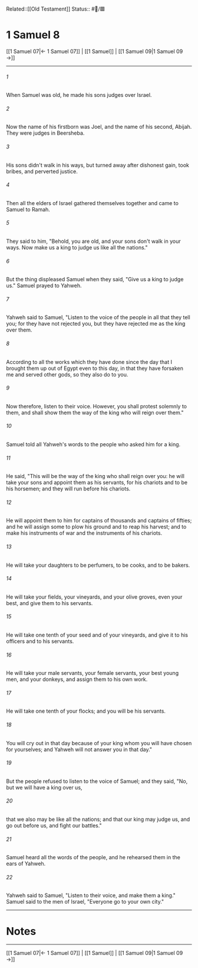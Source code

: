 Related::[[Old Testament]]
Status:: #📖/🟥
# 1 Samuel 8

[[1 Samuel 07|← 1 Samuel 07]] | [[1 Samuel]] | [[1 Samuel 09|1 Samuel 09 →]]
***



###### 1 
When Samuel was old, he made his sons judges over Israel. 

###### 2 
Now the name of his firstborn was Joel, and the name of his second, Abijah. They were judges in Beersheba. 

###### 3 
His sons didn't walk in his ways, but turned away after dishonest gain, took bribes, and perverted justice. 

###### 4 
Then all the elders of Israel gathered themselves together and came to Samuel to Ramah. 

###### 5 
They said to him, "Behold, you are old, and your sons don't walk in your ways. Now make us a king to judge us like all the nations." 

###### 6 
But the thing displeased Samuel when they said, "Give us a king to judge us." Samuel prayed to Yahweh. 

###### 7 
Yahweh said to Samuel, "Listen to the voice of the people in all that they tell you; for they have not rejected you, but they have rejected me as the king over them. 

###### 8 
According to all the works which they have done since the day that I brought them up out of Egypt even to this day, in that they have forsaken me and served other gods, so they also do to you. 

###### 9 
Now therefore, listen to their voice. However, you shall protest solemnly to them, and shall show them the way of the king who will reign over them." 

###### 10 
Samuel told all Yahweh's words to the people who asked him for a king. 

###### 11 
He said, "This will be the way of the king who shall reign over you: he will take your sons and appoint them as his servants, for his chariots and to be his horsemen; and they will run before his chariots. 

###### 12 
He will appoint them to him for captains of thousands and captains of fifties; and he will assign some to plow his ground and to reap his harvest; and to make his instruments of war and the instruments of his chariots. 

###### 13 
He will take your daughters to be perfumers, to be cooks, and to be bakers. 

###### 14 
He will take your fields, your vineyards, and your olive groves, even your best, and give them to his servants. 

###### 15 
He will take one tenth of your seed and of your vineyards, and give it to his officers and to his servants. 

###### 16 
He will take your male servants, your female servants, your best young men, and your donkeys, and assign them to his own work. 

###### 17 
He will take one tenth of your flocks; and you will be his servants. 

###### 18 
You will cry out in that day because of your king whom you will have chosen for yourselves; and Yahweh will not answer you in that day." 

###### 19 
But the people refused to listen to the voice of Samuel; and they said, "No, but we will have a king over us, 

###### 20 
that we also may be like all the nations; and that our king may judge us, and go out before us, and fight our battles." 

###### 21 
Samuel heard all the words of the people, and he rehearsed them in the ears of Yahweh. 

###### 22 
Yahweh said to Samuel, "Listen to their voice, and make them a king." Samuel said to the men of Israel, "Everyone go to your own city."

---
# Notes


***
[[1 Samuel 07|← 1 Samuel 07]] | [[1 Samuel]] | [[1 Samuel 09|1 Samuel 09 →]]
